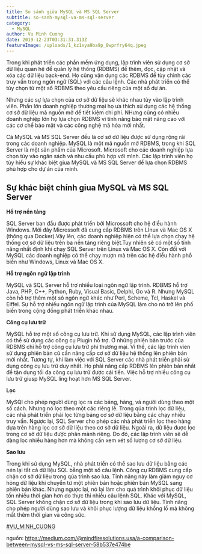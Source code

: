 ```yaml
---
title: So sánh giữa MySQL và MS SQL Server
subtitle: so-sanh-mysql-va-ms-sql-server
category:
  - MySQL
author: Vu Minh Cuong
date: 2019-12-23T03:31:31.313Z
featureImage: /uploads/1_kz1xya9ba9p_8wprfry64q.jpeg
---
```

Trong khi phát triển các phần mềm ứng dụng, lập trình viên sử dụng cơ sở dữ liệu quan hệ để quản lý hệ thống (RDBMS) để thêm, đọc, cập nhật và xóa các dữ liệu back-end. Họ cũng vận dụng các RDBMS để tùy chỉnh các truy vấn trong ngôn ngữ (SQL) với các câu lệnh. Các nhà phát triển có thể tùy chọn từ một số RDBMS theo yêu cầu riêng của một số dự án.

Nhưng các sự lựa chọn của cơ sở dữ liệu sẽ khác nhau tùy vào lập trình viên. Phần lớn doanh nghiệp thương mại họ ưa thích sử dụng các hệ thống cơ sở dữ liệu mã nguồn mở để tiết kiệm chi phí. NHưng cũng có nhiều doanh nghiệp lớn họ lựa chọn RDBMS vì tính năng bảo mật nâng cao với các cơ chế bảo mật và các công nghệ mã hóa mới nhất.

Cả MySQL và MS SQL Server đều là cơ sở dữ liệu được sử dụng rộng rãi trong các doanh nghiệp. MySQL là một mã nguồn mở RDBMS, trong khi SQL Server là một sản phẩm của Microsoft. Microsoft cho các doanh nghiệp lựa chọn tùy vào ngân sách và nhu cầu phù hợp với mình. Các lập trình viên họ tùy hiểu sự khác biệt giua MySQL và MS SQL Server để lựa chọn RDBMS phù hợp cho dự án của mình.

## Sự khác biệt chính giua MySQL và MS SQL Server

**Hỗ trợ nền tảng**

SQL Server ban đầu được phát triển bởi Microssoft cho hệ điều hành Windows. Mới đây Microssoft đã cung cấp RDBMS trên LInux và Mac OS X (thông qua Docker).Vậy lên, các doanh nghiệp hiện có thể lựa chọn chạy hệ thống cơ sở dữ liệu trên ba nền tảng riêng biệt.Tuy nhiên sẽ có một số tính năng nhất định khi chạy SQL Server trên Linux và Mac OS X. Còn đối với MySQL các doanh nghiệp có thể chạy mượn mà trên các hệ điều hành phổ biến như Windows, Linux và Mac OS X.

**Hỗ trợ ngôn ngữ lập trình**

MySQL và SQL Server hỗ trợ nhiều loại ngôn ngữ lập trình. RDBMS hỗ trợ Java, PHP, C++, Python, Ruby, Visual Basic, Delphi, Go và R. Nhưng MySQL còn hỗ trợ thêm một sô ngôn ngữ khác như  Perl, Scheme, Tcl, Haskel và Eiffel. Sự hỗ trợ nhiều ngôn ngữ lập trình của MySQL làm cho nó trở lên phổ biến trong cộng đồng phát triển khác nhau.

**Công cụ lưu trữ**

MySQL hỗ trợ một số công cụ lưu trữ. Khi sử dụng MySQL, các lập trình viên có thể sử dụng các công cụ Plugin hỗ trợ. Ở những phiên bản trước của RDBMS chỉ hỗ trợ công cụ lưu trữ phi thương mại. Vì thế, các lập trình vien sử dụng phiên bản cũ cần nâng cấp cơ sở dữ liệu hệ thống lên phiên bản mới nhất. Tương tự, khi làm việc với SQL Server các nhà phát triển phải sử dụng công cụ lưu trữ duy nhất. Họ phải nâng cấp RDBMS lên phiên bản nhất để tận dụng tối đa công cụ lưu trữ được cải tiến. Việc hỗ trợ nhiều công cụ lưu trữ giusp MySQL ling hoạt hơn MS SQL Server.

**Lọc**

MySQl cho phép người dùng lọc ra các bảng, hàng, và người dùng theo một số cách. Nhưng nó lọc theo một các riêng lẻ. Trong qúa trình lọc dữ liệu, các nhà phát triển phải lọc từng bảng cơ sở dữ liệu bằng các chạy nhiều truy vấn. Ngược lại, SQL Server cho phép các nhà phát triển lọc theo hàng dựa trên hàng lọc cơ sở dữ liệu theo cơ sở dữ liệu. Ngoài ra, dữ liệu được lọc trong cơ sở dữ liệu được phân mảnh riêng. Do đó, các lập trình viên sẽ dễ dàng lọc nhiều hàng hơn mà không cần xem xét số lượng cơ sở dữ liệu.

**Sao lưu**

Trong khi sử dụng MySQL, nhà phát triển có thể sao lưu dữ liệu bằng các nén lại tất cả dữ liệu SQL bằng một số câu lệnh. Công cụ RDBMS cung cấp chặn cơ sở dữ liệu trong qúa trình sao lưa. Tính năng này làm giảm nguy cơ hỏng dữ liệu khi chuyển từ một phiên bản hoặc phiên bản MySQL sang phiên bản khác. Nhưng ngược lại, nó lại làm cho quá trình khôi phục dữ liệu tốn nhiều thời gian hơn do thực thi nhiều câu lệnh SQL. Khác với MySQL, SQL Server không chặn cơ sở dữ liệu trong khi sao lưu dữ liệu. Tính năng cho phép người dùng sao lưu và khôi phục lượng dữ liệu khổng lồ mà không mất thêm thời gian và công sức.

[\#VU_MINH_CUONG](#VU_MINH_CUONG)

nguồn: <https://medium.com/@mindfiresolutions.usa/a-comparison-between-mysql-vs-ms-sql-server-58b537e474be>
